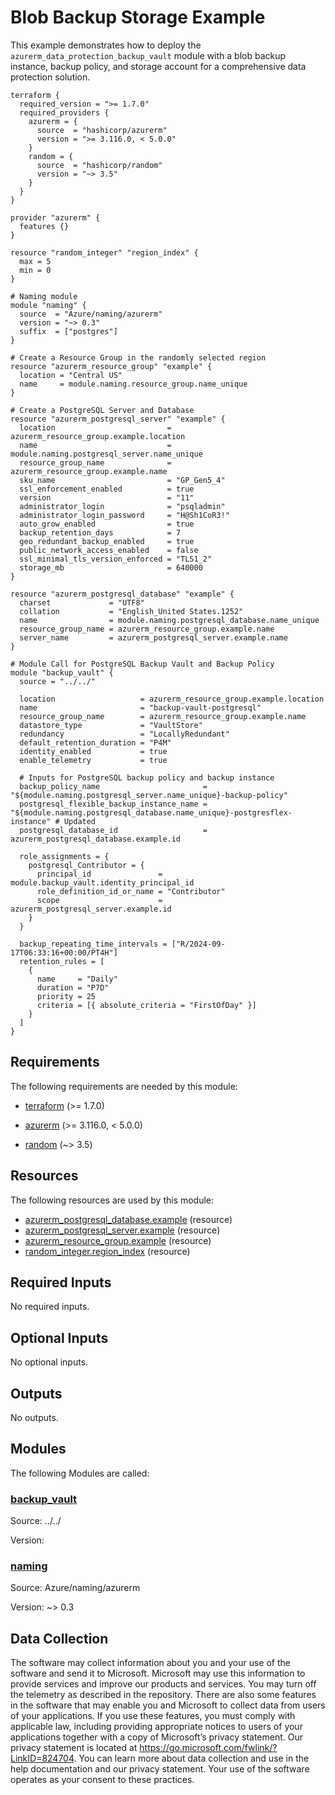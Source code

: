 <!-- BEGIN_TF_DOCS -->
# Blob Backup Storage Example

This example demonstrates how to deploy the `azurerm_data_protection_backup_vault` module with a blob backup instance, backup policy, and storage account for a comprehensive data protection solution.

```hcl
terraform {
  required_version = ">= 1.7.0"
  required_providers {
    azurerm = {
      source  = "hashicorp/azurerm"
      version = ">= 3.116.0, < 5.0.0"
    }
    random = {
      source  = "hashicorp/random"
      version = "~> 3.5"
    }
  }
}

provider "azurerm" {
  features {}
}

resource "random_integer" "region_index" {
  max = 5
  min = 0
}

# Naming module
module "naming" {
  source  = "Azure/naming/azurerm"
  version = "~> 0.3"
  suffix  = ["postgres"]
}

# Create a Resource Group in the randomly selected region
resource "azurerm_resource_group" "example" {
  location = "Central US"
  name     = module.naming.resource_group.name_unique
}

# Create a PostgreSQL Server and Database
resource "azurerm_postgresql_server" "example" {
  location                         = azurerm_resource_group.example.location
  name                             = module.naming.postgresql_server.name_unique
  resource_group_name              = azurerm_resource_group.example.name
  sku_name                         = "GP_Gen5_4"
  ssl_enforcement_enabled          = true
  version                          = "11"
  administrator_login              = "psqladmin"
  administrator_login_password     = "H@Sh1CoR3!"
  auto_grow_enabled                = true
  backup_retention_days            = 7
  geo_redundant_backup_enabled     = true
  public_network_access_enabled    = false
  ssl_minimal_tls_version_enforced = "TLS1_2"
  storage_mb                       = 640000
}

resource "azurerm_postgresql_database" "example" {
  charset             = "UTF8"
  collation           = "English_United States.1252"
  name                = module.naming.postgresql_database.name_unique
  resource_group_name = azurerm_resource_group.example.name
  server_name         = azurerm_postgresql_server.example.name
}

# Module Call for PostgreSQL Backup Vault and Backup Policy
module "backup_vault" {
  source = "../../"

  location                   = azurerm_resource_group.example.location
  name                       = "backup-vault-postgresql"
  resource_group_name        = azurerm_resource_group.example.name
  datastore_type             = "VaultStore"
  redundancy                 = "LocallyRedundant"
  default_retention_duration = "P4M"
  identity_enabled           = true
  enable_telemetry           = true

  # Inputs for PostgreSQL backup policy and backup instance
  backup_policy_name                       = "${module.naming.postgresql_server.name_unique}-backup-policy"
  postgresql_flexible_backup_instance_name = "${module.naming.postgresql_database.name_unique}-postgresflex-instance" # Updated
  postgresql_database_id                   = azurerm_postgresql_database.example.id

  role_assignments = {
    postgresql_Contributor = {
      principal_id               = module.backup_vault.identity_principal_id
      role_definition_id_or_name = "Contributor"
      scope                      = azurerm_postgresql_server.example.id
    }
  }

  backup_repeating_time_intervals = ["R/2024-09-17T06:33:16+00:00/PT4H"]
  retention_rules = [
    {
      name     = "Daily"
      duration = "P7D"
      priority = 25
      criteria = [{ absolute_criteria = "FirstOfDay" }]
    }
  ]
}

```

<!-- markdownlint-disable MD033 -->
## Requirements

The following requirements are needed by this module:

- <a name="requirement_terraform"></a> [terraform](#requirement\_terraform) (>= 1.7.0)

- <a name="requirement_azurerm"></a> [azurerm](#requirement\_azurerm) (>= 3.116.0, < 5.0.0)

- <a name="requirement_random"></a> [random](#requirement\_random) (~> 3.5)

## Resources

The following resources are used by this module:

- [azurerm_postgresql_database.example](https://registry.terraform.io/providers/hashicorp/azurerm/latest/docs/resources/postgresql_database) (resource)
- [azurerm_postgresql_server.example](https://registry.terraform.io/providers/hashicorp/azurerm/latest/docs/resources/postgresql_server) (resource)
- [azurerm_resource_group.example](https://registry.terraform.io/providers/hashicorp/azurerm/latest/docs/resources/resource_group) (resource)
- [random_integer.region_index](https://registry.terraform.io/providers/hashicorp/random/latest/docs/resources/integer) (resource)

<!-- markdownlint-disable MD013 -->
## Required Inputs

No required inputs.

## Optional Inputs

No optional inputs.

## Outputs

No outputs.

## Modules

The following Modules are called:

### <a name="module_backup_vault"></a> [backup\_vault](#module\_backup\_vault)

Source: ../../

Version:

### <a name="module_naming"></a> [naming](#module\_naming)

Source: Azure/naming/azurerm

Version: ~> 0.3

<!-- markdownlint-disable-next-line MD041 -->
## Data Collection

The software may collect information about you and your use of the software and send it to Microsoft. Microsoft may use this information to provide services and improve our products and services. You may turn off the telemetry as described in the repository. There are also some features in the software that may enable you and Microsoft to collect data from users of your applications. If you use these features, you must comply with applicable law, including providing appropriate notices to users of your applications together with a copy of Microsoft’s privacy statement. Our privacy statement is located at <https://go.microsoft.com/fwlink/?LinkID=824704>. You can learn more about data collection and use in the help documentation and our privacy statement. Your use of the software operates as your consent to these practices.
<!-- END_TF_DOCS -->